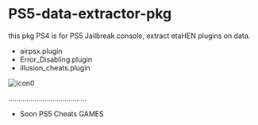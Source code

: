 # PS5-data-extractor-pkg

 this pkg PS4 is for PS5 Jailbreak console, extract etaHEN plugins on data.

 - airpsx.plugin
 - Error_Disabling.plugin
 - illusion_cheats.plugin

 ![icon0](https://github.com/user-attachments/assets/f76b5e05-d3f3-4c68-82d0-18442e7fff6b)
 
 .......................................
 - Soon PS5 Cheats GAMES 

